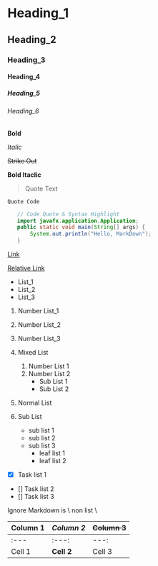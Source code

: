 # Heading_1
## Heading_2
### Heading_3
#### Heading_4
##### Heading_5
###### Heading_6


**Bold**

*Italic*

~~Strike Out~~

**Bold __Itaclic__**


> Quote Text

`Quote Code `

```java
   // Code Quote & Syntax Highlight
   import javafx.application.Application;
   public static void main(String[] args) {
       System.out.println("Hello, MarkDown");
   }

```


[Link](http://www.xenostream.com)

[Relative Link](MarkDown_Github.md)

- List_1
- List_2
- List_3


1. Number List_1
1. Number List_2
1. Number List_3


1. Mixed List
    1. Number List 1
    1. Number List 2
        * Sub List 1
        * Sub List 2
1. Normal List
1. Sub List
    * sub list 1
    * sub list 2
    * sub list 3
        * leaf list 1
        * leaf list 2
        
- [x] Task list 1
- []  Task list 2
- []  Task list 3


Ignore Markdown is \\ non list \\ 


Column 1 | *Column 2* | ~~Column 3~~ 
----|-----|-----
 :--- | :---: | ---: 
 Cell 1 | **Cell 2** | Cell 3
  
  


        

        
        
        
